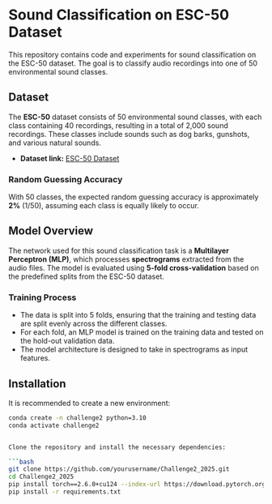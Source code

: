 # Sound Classification on ESC-50 Dataset

This repository contains code and experiments for sound classification on the ESC-50 dataset. The goal is to classify audio recordings into one of 50 environmental sound classes.

## Dataset

The **ESC-50** dataset consists of 50 environmental sound classes, with each class containing 40 recordings, resulting in a total of 2,000 sound recordings. These classes include sounds such as dog barks, gunshots, and various natural sounds.

- **Dataset link:** [ESC-50 Dataset](https://github.com/karoldvl/ESC-50)

### Random Guessing Accuracy

With 50 classes, the expected random guessing accuracy is approximately **2%** (1/50), assuming each class is equally likely to occur.

## Model Overview

The network used for this sound classification task is a **Multilayer Perceptron (MLP)**, which processes **spectrograms** extracted from the audio files. The model is evaluated using **5-fold cross-validation** based on the predefined splits from the ESC-50 dataset.

### Training Process
- The data is split into 5 folds, ensuring that the training and testing data are split evenly across the different classes.
- For each fold, an MLP model is trained on the training data and tested on the hold-out validation data.
- The model architecture is designed to take in spectrograms as input features.

## Installation

It is recommended to create a new environment:

```bash
conda create -n challenge2 python=3.10
conda activate challenge2


Clone the repository and install the necessary dependencies:

```bash
git clone https://github.com/yourusername/Challenge2_2025.git
cd Challenge2_2025
pip install torch==2.6.0+cu124 --index-url https://download.pytorch.org/whl/cu124
pip install -r requirements.txt
